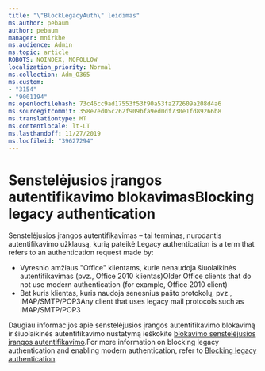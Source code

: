 ```yaml
---
title: "\"BlockLegacyAuth\" leidimas"
ms.author: pebaum
author: pebaum
manager: mnirkhe
ms.audience: Admin
ms.topic: article
ROBOTS: NOINDEX, NOFOLLOW
localization_priority: Normal
ms.collection: Adm_O365
ms.custom:
- "3154"
- "9001194"
ms.openlocfilehash: 73c46cc9ad17553f53f90a53fa272609a208d4a6
ms.sourcegitcommit: 358e7ed05c262f909bfa9ed0df730e1fd89266b8
ms.translationtype: MT
ms.contentlocale: lt-LT
ms.lasthandoff: 11/27/2019
ms.locfileid: "39627294"
---
```

# <a name="blocking-legacy-authentication"></a><span data-ttu-id="9ff39-102">Senstelėjusios įrangos autentifikavimo blokavimas</span><span class="sxs-lookup"><span data-stu-id="9ff39-102">Blocking legacy authentication</span></span>

<span data-ttu-id="9ff39-103">Senstelėjusios įrangos autentifikavimas – tai terminas, nurodantis autentifikavimo užklausą, kurią pateikė:</span><span class="sxs-lookup"><span data-stu-id="9ff39-103">Legacy authentication is a term that refers to an authentication request made by:</span></span>

- <span data-ttu-id="9ff39-104">Vyresnio amžiaus "Office" klientams, kurie nenaudoja šiuolaikinės autentifikavimas (pvz., Office 2010 klientas)</span><span class="sxs-lookup"><span data-stu-id="9ff39-104">Older Office clients that do not use modern authentication (for example, Office 2010 client)</span></span>
- <span data-ttu-id="9ff39-105">Bet kuris klientas, kuris naudoja senesnius pašto protokolų, pvz., IMAP/SMTP/POP3</span><span class="sxs-lookup"><span data-stu-id="9ff39-105">Any client that uses legacy mail protocols such as IMAP/SMTP/POP3</span></span>  

<span data-ttu-id="9ff39-106">Daugiau informacijos apie senstelėjusios įrangos autentifikavimo blokavimą ir šiuolaikinės autentifikavimo nustatymą ieškokite [blokavimo senstelėjusios įrangos autentifikavimo](https://docs.microsoft.com/azure/active-directory/conditional-access/concept-conditional-access-block-legacy-authentication).</span><span class="sxs-lookup"><span data-stu-id="9ff39-106">For more information on blocking legacy authentication and enabling modern authentication, refer to [Blocking legacy authentication](https://docs.microsoft.com/azure/active-directory/conditional-access/concept-conditional-access-block-legacy-authentication).</span></span>